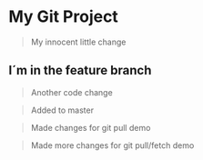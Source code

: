 # My Git Project

> My innocent little change

## I´m in the feature branch

> Another code change

> Added to master

> Made changes for git pull demo

> Made more changes for git pull/fetch demo
